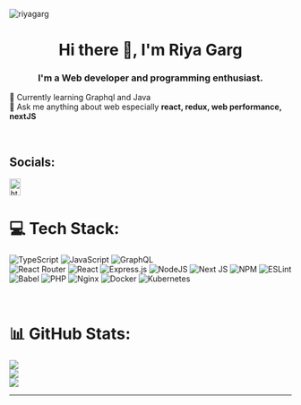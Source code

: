 <p align="left"> <img src="https://komarev.com/ghpvc/?username=riyagarg&label=Profile%20views&color=0e75b6&style=flat" alt="riyagarg" /> </p>

<!-- # About Me:
 -->
<h1 align="center">Hi there 👋, I'm Riya Garg</h1>
<h3 align="center">I'm a Web developer and programming enthusiast.</h3>

🌱 Currently learning Graphql and Java <br> 💬 Ask me anything about web especially **react, redux, web performance, nextJS**

<br />

## Socials:
<a href="https://www.linkedin.com/in/riya-garg-b6431466/" target="blank"><img align="center" src="https://raw.githubusercontent.com/rahuldkjain/github-profile-readme-generator/master/src/images/icons/Social/linked-in-alt.svg" alt="https://www.linkedin.com/in/riya-garg-b6431466/" height="30" width="20" /></a>


# 💻 Tech Stack:
![TypeScript](https://img.shields.io/badge/typescript-%23007ACC.svg?style=for-the-badge&logo=typescript&logoColor=white)
![JavaScript](https://img.shields.io/badge/javascript-%23323330.svg?style=for-the-badge&logo=javascript&logoColor=%23F7DF1E) 
![GraphQL](https://img.shields.io/badge/-GraphQL-E10098?style=for-the-badge&logo=graphql&logoColor=white)  
![React Router](https://img.shields.io/badge/React_Router-CA4245?style=for-the-badge&logo=react-router&logoColor=white) 
![React](https://img.shields.io/badge/react-%2320232a.svg?style=for-the-badge&logo=react&logoColor=%2361DAFB)
![Express.js](https://img.shields.io/badge/express.js-%23404d59.svg?style=for-the-badge&logo=express&logoColor=%2361DAFB) 
![NodeJS](https://img.shields.io/badge/node.js-6DA55F?style=for-the-badge&logo=node.js&logoColor=white) 
![Next JS](https://img.shields.io/badge/Next-black?style=for-the-badge&logo=next.js&logoColor=white) 
![NPM](https://img.shields.io/badge/NPM-%23000000.svg?style=for-the-badge&logo=npm&logoColor=white) 
![ESLint](https://img.shields.io/badge/ESLint-4B3263?style=for-the-badge&logo=eslint&logoColor=white) 
![Babel](https://img.shields.io/badge/Babel-F9DC3e?style=for-the-badge&logo=babel&logoColor=black) 
![PHP](https://img.shields.io/badge/php-%23777BB4.svg?style=for-the-badge&logo=php&logoColor=white) 
![Nginx](https://img.shields.io/badge/nginx-%23009639.svg?style=for-the-badge&logo=nginx&logoColor=white) 
![Docker](https://img.shields.io/badge/docker-%230db7ed.svg?style=for-the-badge&logo=docker&logoColor=white) 
![Kubernetes](https://img.shields.io/badge/kubernetes-%23326ce5.svg?style=for-the-badge&logo=kubernetes&logoColor=white)

<br />

# 📊 GitHub Stats:
![](https://github-readme-stats.vercel.app/api?username=riyagarg&show_icons=true&locale=en)<br/>
![](https://github-readme-streak-stats.herokuapp.com/?user=riyagarg&theme=gotham&hide_border=false)<br/>
![](https://github-readme-stats.vercel.app/api/top-langs/?username=riyagarg)<br/>



<!-- ### ✍️ Random Dev Quote
![](https://quotes-github-readme.vercel.app/api?type=horizontal&theme=radical) -->


---

